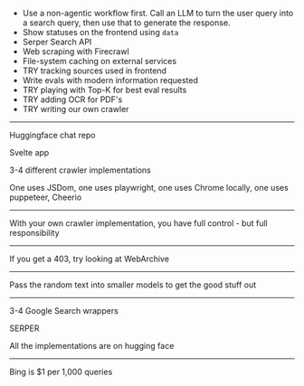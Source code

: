 - Use a non-agentic workflow first. Call an LLM to turn the user query into a search query, then use that to generate the response.
- Show statuses on the frontend using `data`
- Serper Search API
- Web scraping with Firecrawl
- File-system caching on external services
- TRY tracking sources used in frontend
- Write evals with modern information requested
- TRY playing with Top-K for best eval results
- TRY adding OCR for PDF's
- TRY writing our own crawler

---

Huggingface chat repo

Svelte app

3-4 different crawler implementations

One uses JSDom, one uses playwright, one uses Chrome locally, one uses puppeteer, Cheerio

---

With your own crawler implementation, you have full control - but full responsibility

---

If you get a 403, try looking at WebArchive

---

Pass the random text into smaller models to get the good stuff out

---

3-4 Google Search wrappers

SERPER

All the implementations are on hugging face

---

Bing is $1 per 1,000 queries
